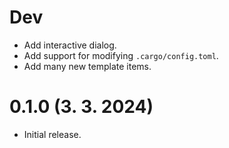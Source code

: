 # Dev

- Add interactive dialog.
- Add support for modifying `.cargo/config.toml`.
- Add many new template items.

# 0.1.0 (3. 3. 2024)

- Initial release.
